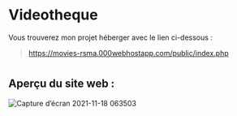 # Videotheque

Vous trouverez mon projet héberger avec le lien ci-dessous :

> https://movies-rsma.000webhostapp.com/public/index.php
 # 

## Aperçu du site web :
  

![Capture d’écran 2021-11-18 063503](https://user-images.githubusercontent.com/85608576/142347118-8a9cb4f4-a831-43ec-b433-4c2b87b833e3.png)
